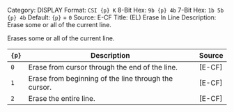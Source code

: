 Category: DISPLAY
Format: `CSI {p} K`
8-Bit Hex: `9b {p} 4b`
7-Bit Hex: `1b 5b {p} 4b`
Default: `{p}` = `0`
Source: E-CF
Title: (EL) Erase In Line
Description: Erase some or all of the current line.

Erases some or all of the current line.

| `{p}` | Description                                          | Source |
|-------|------------------------------------------------------|--------|
| `0`   | Erase from cursor through the end of the line.       | [E-CF] |
| `1`   | Erase from beginning of the line through the cursor. | [E-CF] |
| `2`   | Erase the entire line.                               | [E-CF] |
